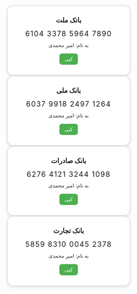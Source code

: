 <!DOCTYPE html>
<html lang="fa">
<head>
  <meta charset="UTF-8">
  <meta name="viewport" content="width=device-width, initial-scale=1.0">
  <title>شماره کارت‌</title>
  <style>
    @import url('https://fonts.googleapis.com/css2?family=Vazirmatn&display=swap');

    body {
      font-family: "Vazirmatn", sans-serif;
      background-image: url('logo.jpg'); /* تصویر لوگو به عنوان بک‌گراند */
      background-size: cover;
      background-repeat: no-repeat;
      background-position: center;
      backdrop-filter: blur(4px);
      display: flex;
      flex-wrap: wrap;
      align-items: center;
      justify-content: center;
      min-height: 100vh;
      margin: 0;
      padding: 2rem;
      gap: 1rem;
    }

    .card {
      background-color: rgba(255, 255, 255, 0.9);
      border: 2px solid #ddd;
      border-radius: 20px;
      padding: 2rem;
      width: 320px;
      text-align: center;
      box-shadow: 0 4px 10px rgba(0, 0, 0, 0.1);
    }

    .bank {
      font-size: 1.3rem;
      font-weight: bold;
      margin-bottom: 1rem;
    }

    .card-number {
      font-size: 1.4rem;
      direction: ltr;
      margin: 0.8rem 0;
      letter-spacing: 2px;
    }

    .owner {
      font-size: 1rem;
      color: #333;
    }

    button {
      margin-top: 1rem;
      padding: 0.5rem 1rem;
      font-size: 1rem;
      border: none;
      border-radius: 8px;
      background-color: #4caf50;
      color: white;
      cursor: pointer;
    }

    button:hover {
      background-color: #45a049;
    }
  </style>
</head>
<body>

  <div class="card">
    <div class="bank">بانک ملت</div>
    <div class="card-number" id="card1">6104 3378 5964 7890</div>
    <div class="owner">به نام: امیر محمدی</div>
    <button onclick="copyToClipboard('card1')">کپی</button>
  </div>

  <div class="card">
    <div class="bank">بانک ملی</div>
    <div class="card-number" id="card2">6037 9918 2497 1264</div>
    <div class="owner">به نام: امیر محمدی</div>
    <button onclick="copyToClipboard('card2')">کپی</button>
  </div>

  <div class="card">
    <div class="bank">بانک صادرات</div>
    <div class="card-number" id="card3">6276 4121 3244 1098</div>
    <div class="owner">به نام: امیر محمدی</div>
    <button onclick="copyToClipboard('card3')">کپی</button>
  </div>

  <div class="card">
    <div class="bank">بانک تجارت</div>
    <div class="card-number" id="card4">5859 8310 0045 2378</div>
    <div class="owner">به نام: امیر محمدی</div>
    <button onclick="copyToClipboard('card4')">کپی</button>
  </div>

  <script>
    function copyToClipboard(id) {
      const text = document.getElementById(id).innerText;
      navigator.clipboard.writeText(text)
        .then(() => alert('شماره کارت کپی شد'))
        .catch(() => alert('کپی نشد'));
    }
  </script>

</body>
</html>
